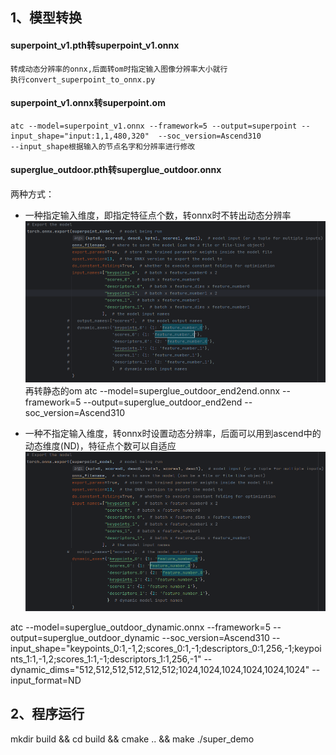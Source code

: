 ## 1、模型转换
#### superpoint_v1.pth转superpoint_v1.onnx
    转成动态分辨率的onnx,后面转om时指定输入图像分辨率大小就行
    执行convert_superpoint_to_onnx.py

#### superpoint_v1.onnx转superpoint.om

    atc --model=superpoint_v1.onnx --framework=5 --output=superpoint --input_shape="input:1,1,480,320"  --soc_version=Ascend310
    --input_shape根据输入的节点名字和分辨率进行修改

#### superglue_outdoor.pth转superglue_outdoor.onnx
两种方式：
- 一种指定输入维度，即指定特征点个数，转onnx时不转出动态分辨率
![superglue_static](./assets/superglue_static.png)
再转静态的om
atc --model=superglue_outdoor_end2end.onnx --framework=5 --output=superglue_outdoor_end2end --soc_version=Ascend310

- 一种不指定输入维度，转onnx时设置动态分辨率，后面可以用到ascend中的动态维度(ND)，特征点个数可以自适应
![superglue_dynamic](./assets/superglue_dynamic.png)

atc --model=superglue_outdoor_dynamic.onnx --framework=5 --output=superglue_outdoor_dynamic --soc_version=Ascend310 --input_shape="keypoints_0:1,-1,2;scores_0:1,-1;descriptors_0:1,256,-1;keypoints_1:1,-1,2;scores_1:1,-1;descriptors_1:1,256,-1" --dynamic_dims="512,512,512,512,512,512;1024,1024,1024,1024,1024,1024" --input_format=ND

## 2、程序运行
mkdir build && cd build && cmake .. && make
./super_demo